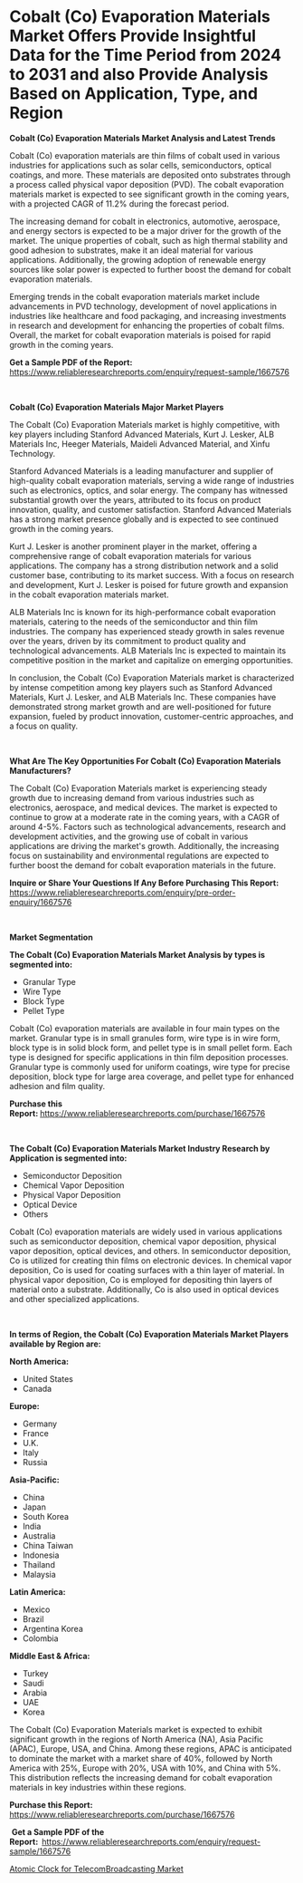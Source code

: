 <p><h1>Cobalt (Co) Evaporation Materials Market Offers Provide Insightful Data for the Time Period from 2024 to 2031 and also Provide Analysis Based on Application, Type, and Region</h1></p><p><strong>Cobalt (Co) Evaporation Materials Market Analysis and Latest Trends</strong></p>
<p><p>Cobalt (Co) evaporation materials are thin films of cobalt used in various industries for applications such as solar cells, semiconductors, optical coatings, and more. These materials are deposited onto substrates through a process called physical vapor deposition (PVD). The cobalt evaporation materials market is expected to see significant growth in the coming years, with a projected CAGR of 11.2% during the forecast period.</p><p>The increasing demand for cobalt in electronics, automotive, aerospace, and energy sectors is expected to be a major driver for the growth of the market. The unique properties of cobalt, such as high thermal stability and good adhesion to substrates, make it an ideal material for various applications. Additionally, the growing adoption of renewable energy sources like solar power is expected to further boost the demand for cobalt evaporation materials.</p><p>Emerging trends in the cobalt evaporation materials market include advancements in PVD technology, development of novel applications in industries like healthcare and food packaging, and increasing investments in research and development for enhancing the properties of cobalt films. Overall, the market for cobalt evaporation materials is poised for rapid growth in the coming years.</p></p>
<p><strong>Get a Sample PDF of the Report:&nbsp;</strong> <a href="https://www.reliableresearchreports.com/enquiry/request-sample/1667576">https://www.reliableresearchreports.com/enquiry/request-sample/1667576</a></p>
<p>&nbsp;</p>
<p><strong>Cobalt (Co) Evaporation Materials Major Market Players</strong></p>
<p><p>The Cobalt (Co) Evaporation Materials market is highly competitive, with key players including Stanford Advanced Materials, Kurt J. Lesker, ALB Materials Inc, Heeger Materials, Maideli Advanced Material, and Xinfu Technology. </p><p>Stanford Advanced Materials is a leading manufacturer and supplier of high-quality cobalt evaporation materials, serving a wide range of industries such as electronics, optics, and solar energy. The company has witnessed substantial growth over the years, attributed to its focus on product innovation, quality, and customer satisfaction. Stanford Advanced Materials has a strong market presence globally and is expected to see continued growth in the coming years.</p><p>Kurt J. Lesker is another prominent player in the market, offering a comprehensive range of cobalt evaporation materials for various applications. The company has a strong distribution network and a solid customer base, contributing to its market success. With a focus on research and development, Kurt J. Lesker is poised for future growth and expansion in the cobalt evaporation materials market.</p><p>ALB Materials Inc is known for its high-performance cobalt evaporation materials, catering to the needs of the semiconductor and thin film industries. The company has experienced steady growth in sales revenue over the years, driven by its commitment to product quality and technological advancements. ALB Materials Inc is expected to maintain its competitive position in the market and capitalize on emerging opportunities.</p><p>In conclusion, the Cobalt (Co) Evaporation Materials market is characterized by intense competition among key players such as Stanford Advanced Materials, Kurt J. Lesker, and ALB Materials Inc. These companies have demonstrated strong market growth and are well-positioned for future expansion, fueled by product innovation, customer-centric approaches, and a focus on quality.</p></p>
<p>&nbsp;</p>
<p><strong>What Are The Key Opportunities For Cobalt (Co) Evaporation Materials Manufacturers?</strong></p>
<p><p>The Cobalt (Co) Evaporation Materials market is experiencing steady growth due to increasing demand from various industries such as electronics, aerospace, and medical devices. The market is expected to continue to grow at a moderate rate in the coming years, with a CAGR of around 4-5%. Factors such as technological advancements, research and development activities, and the growing use of cobalt in various applications are driving the market's growth. Additionally, the increasing focus on sustainability and environmental regulations are expected to further boost the demand for cobalt evaporation materials in the future.</p></p>
<p><strong>Inquire or Share Your Questions If Any Before Purchasing This Report:</strong> <a href="https://www.reliableresearchreports.com/enquiry/pre-order-enquiry/1667576">https://www.reliableresearchreports.com/enquiry/pre-order-enquiry/1667576</a></p>
<p>&nbsp;</p>
<p><strong>Market Segmentation</strong></p>
<p><strong>The Cobalt (Co) Evaporation Materials Market Analysis by types is segmented into:</strong></p>
<p><ul><li>Granular Type</li><li>Wire Type</li><li>Block Type</li><li>Pellet Type</li></ul></p>
<p><p>Cobalt (Co) evaporation materials are available in four main types on the market. Granular type is in small granules form, wire type is in wire form, block type is in solid block form, and pellet type is in small pellet form. Each type is designed for specific applications in thin film deposition processes. Granular type is commonly used for uniform coatings, wire type for precise deposition, block type for large area coverage, and pellet type for enhanced adhesion and film quality.</p></p>
<p><strong>Purchase this Report:&nbsp;</strong><a href="https://www.reliableresearchreports.com/purchase/1667576">https://www.reliableresearchreports.com/purchase/1667576</a></p>
<p>&nbsp;</p>
<p><strong>The Cobalt (Co) Evaporation Materials Market Industry Research by Application is segmented into:</strong></p>
<p><ul><li>Semiconductor Deposition</li><li>Chemical Vapor Deposition</li><li>Physical Vapor Deposition</li><li>Optical Device</li><li>Others</li></ul></p>
<p><p>Cobalt (Co) evaporation materials are widely used in various applications such as semiconductor deposition, chemical vapor deposition, physical vapor deposition, optical devices, and others. In semiconductor deposition, Co is utilized for creating thin films on electronic devices. In chemical vapor deposition, Co is used for coating surfaces with a thin layer of material. In physical vapor deposition, Co is employed for depositing thin layers of material onto a substrate. Additionally, Co is also used in optical devices and other specialized applications.</p></p>
<p>&nbsp;</p>
<p><strong>In terms of Region, the Cobalt (Co) Evaporation Materials Market Players available by Region are:</strong></p>
<p>
    <p> <strong> North America: </strong>
        <ul>
            <li>United States</li>
            <li>Canada</li>
        </ul>
        </p> 
    <p> <strong> Europe: </strong>
        <ul>
            <li>Germany</li>
            <li>France</li>
            <li>U.K.</li>
            <li>Italy</li>
            <li>Russia</li>
        </ul>
        </p> 
    <p> <strong> Asia-Pacific: </strong>
        <ul>
            <li>China</li>
            <li>Japan</li>
            <li>South Korea</li>
            <li>India</li>
            <li>Australia</li>
            <li>China Taiwan</li>
            <li>Indonesia</li>
            <li>Thailand</li>
            <li>Malaysia</li>
        </ul>
        </p> 
    <p> <strong> Latin America: </strong>
        <ul>
            <li>Mexico</li>
            <li>Brazil</li>
            <li>Argentina Korea</li>
            <li>Colombia</li>
        </ul>
        </p> 
    <p> <strong> Middle East & Africa: </strong>
        <ul>
            <li>Turkey</li>
            <li>Saudi</li>
            <li>Arabia</li>
            <li>UAE</li>
            <li>Korea</li>
        </ul>
    </p>
    </p>
<p><p>The Cobalt (Co) Evaporation Materials market is expected to exhibit significant growth in the regions of North America (NA), Asia Pacific (APAC), Europe, USA, and China. Among these regions, APAC is anticipated to dominate the market with a market share of 40%, followed by North America with 25%, Europe with 20%, USA with 10%, and China with 5%. This distribution reflects the increasing demand for cobalt evaporation materials in key industries within these regions.</p></p>
<p><strong>Purchase this Report: </strong><a href="https://www.reliableresearchreports.com/purchase/1667576">https://www.reliableresearchreports.com/purchase/1667576</a></p>
<p>&nbsp;<strong>Get a Sample PDF of the Report:&nbsp;&nbsp;</strong><a href="https://www.reliableresearchreports.com/enquiry/request-sample/1667576">https://www.reliableresearchreports.com/enquiry/request-sample/1667576</a></p>
<p><strong></strong></p>
<p><p><a href="https://meowing-lemming-dd3.notion.site/Atomic-Clock-for-TelecomBroadcasting-Market-A-Comprehensive-Report-of-its-Market-Share-Growth-Tre-9fe731be8b6c452e838d42079475156f">Atomic Clock for TelecomBroadcasting Market</a></p></p>
